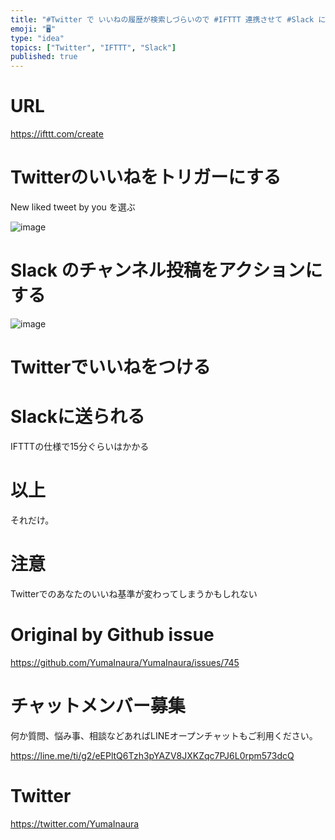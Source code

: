 ```yaml
---
title: "#Twitter で いいねの履歴が検索しづらいので #IFTTT 連携させて #Slack に送る活用例"
emoji: "🖥"
type: "idea"
topics: ["Twitter", "IFTTT", "Slack"]
published: true
---
```


# URL

https://ifttt.com/create

# Twitterのいいねをトリガーにする

New liked tweet by you を選ぶ

![image](https://user-images.githubusercontent.com/13635059/54092527-9430de80-43d0-11e9-8e5b-027c1939c780.png)

# Slack のチャンネル投稿をアクションにする

![image](https://user-images.githubusercontent.com/13635059/54092535-a3179100-43d0-11e9-84b6-a6aea2dac191.png)

# Twitterでいいねをつける



# Slackに送られる

IFTTTの仕様で15分ぐらいはかかる

# 以上

それだけ。

# 注意

Twitterでのあなたのいいね基準が変わってしまうかもしれない


# Original by Github issue

https://github.com/YumaInaura/YumaInaura/issues/745








<!-- Update From Qiita API -->

# チャットメンバー募集


何か質問、悩み事、相談などあればLINEオープンチャットもご利用ください。

https://line.me/ti/g2/eEPltQ6Tzh3pYAZV8JXKZqc7PJ6L0rpm573dcQ





# Twitter


https://twitter.com/YumaInaura


<!-- Update From Qiita API -->


